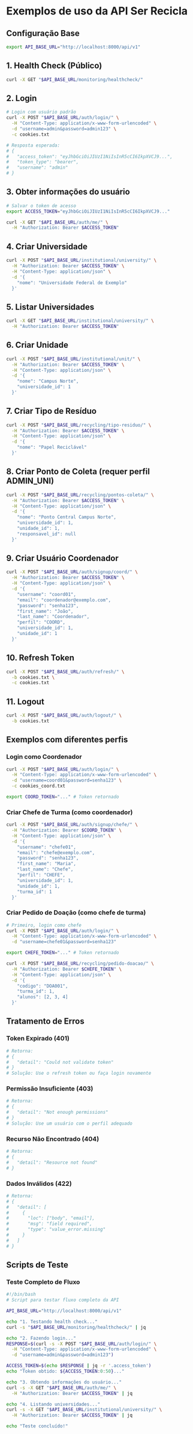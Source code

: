 # Exemplos de uso da API Ser Recicla

## Configuração Base
```bash
export API_BASE_URL="http://localhost:8000/api/v1"
```

## 1. Health Check (Público)
```bash
curl -X GET "$API_BASE_URL/monitoring/healthcheck/"
```

## 2. Login
```bash
# Login com usuário padrão
curl -X POST "$API_BASE_URL/auth/login/" \
  -H "Content-Type: application/x-www-form-urlencoded" \
  -d "username=admin&password=admin123" \
  -c cookies.txt

# Resposta esperada:
# {
#   "access_token": "eyJhbGciOiJIUzI1NiIsInR5cCI6IkpXVCJ9...",
#   "token_type": "bearer",
#   "username": "admin"
# }
```

## 3. Obter informações do usuário
```bash
# Salvar o token de acesso
export ACCESS_TOKEN="eyJhbGciOiJIUzI1NiIsInR5cCI6IkpXVCJ9..."

curl -X GET "$API_BASE_URL/auth/me/" \
  -H "Authorization: Bearer $ACCESS_TOKEN"
```

## 4. Criar Universidade
```bash
curl -X POST "$API_BASE_URL/institutional/university/" \
  -H "Authorization: Bearer $ACCESS_TOKEN" \
  -H "Content-Type: application/json" \
  -d '{
    "nome": "Universidade Federal de Exemplo"
  }'
```

## 5. Listar Universidades
```bash
curl -X GET "$API_BASE_URL/institutional/university/" \
  -H "Authorization: Bearer $ACCESS_TOKEN"
```

## 6. Criar Unidade
```bash
curl -X POST "$API_BASE_URL/institutional/unit/" \
  -H "Authorization: Bearer $ACCESS_TOKEN" \
  -H "Content-Type: application/json" \
  -d '{
    "nome": "Campus Norte",
    "universidade_id": 1
  }'
```

## 7. Criar Tipo de Resíduo
```bash
curl -X POST "$API_BASE_URL/recycling/tipo-residuo/" \
  -H "Authorization: Bearer $ACCESS_TOKEN" \
  -H "Content-Type: application/json" \
  -d '{
    "nome": "Papel Reciclável"
  }'
```

## 8. Criar Ponto de Coleta (requer perfil ADMIN_UNI)
```bash
curl -X POST "$API_BASE_URL/recycling/pontos-coleta/" \
  -H "Authorization: Bearer $ACCESS_TOKEN" \
  -H "Content-Type: application/json" \
  -d '{
    "nome": "Ponto Central Campus Norte",
    "universidade_id": 1,
    "unidade_id": 1,
    "responsavel_id": null
  }'
```

## 9. Criar Usuário Coordenador
```bash
curl -X POST "$API_BASE_URL/auth/signup/coord/" \
  -H "Authorization: Bearer $ACCESS_TOKEN" \
  -H "Content-Type: application/json" \
  -d '{
    "username": "coord01",
    "email": "coordenador@exemplo.com",
    "password": "senha123",
    "first_name": "João",
    "last_name": "Coordenador",
    "perfil": "COORD",
    "universidade_id": 1,
    "unidade_id": 1
  }'
```

## 10. Refresh Token
```bash
curl -X POST "$API_BASE_URL/auth/refresh/" \
  -b cookies.txt \
  -c cookies.txt
```

## 11. Logout
```bash
curl -X POST "$API_BASE_URL/auth/logout/" \
  -b cookies.txt
```

## Exemplos com diferentes perfis

### Login como Coordenador
```bash
curl -X POST "$API_BASE_URL/auth/login/" \
  -H "Content-Type: application/x-www-form-urlencoded" \
  -d "username=coord01&password=senha123" \
  -c cookies_coord.txt

export COORD_TOKEN="..." # Token retornado
```

### Criar Chefe de Turma (como coordenador)
```bash
curl -X POST "$API_BASE_URL/auth/signup/chefe/" \
  -H "Authorization: Bearer $COORD_TOKEN" \
  -H "Content-Type: application/json" \
  -d '{
    "username": "chefe01",
    "email": "chefe@exemplo.com", 
    "password": "senha123",
    "first_name": "Maria",
    "last_name": "Chefe",
    "perfil": "CHEFE",
    "universidade_id": 1,
    "unidade_id": 1,
    "turma_id": 1
  }'
```

### Criar Pedido de Doação (como chefe de turma)
```bash
# Primeiro, login como chefe
curl -X POST "$API_BASE_URL/auth/login/" \
  -H "Content-Type: application/x-www-form-urlencoded" \
  -d "username=chefe01&password=senha123"

export CHEFE_TOKEN="..." # Token retornado

curl -X POST "$API_BASE_URL/recycling/pedido-doacao/" \
  -H "Authorization: Bearer $CHEFE_TOKEN" \
  -H "Content-Type: application/json" \
  -d '{
    "codigo": "DOA001",
    "turma_id": 1,
    "alunos": [2, 3, 4]
  }'
```

## Tratamento de Erros

### Token Expirado (401)
```bash
# Retorna:
# {
#   "detail": "Could not validate token"
# }
# Solução: Use o refresh token ou faça login novamente
```

### Permissão Insuficiente (403)
```bash
# Retorna:
# {
#   "detail": "Not enough permissions"
# }
# Solução: Use um usuário com o perfil adequado
```

### Recurso Não Encontrado (404)
```bash
# Retorna:
# {
#   "detail": "Resource not found"
# }
```

### Dados Inválidos (422)
```bash
# Retorna:
# {
#   "detail": [
#     {
#       "loc": ["body", "email"],
#       "msg": "field required",
#       "type": "value_error.missing"
#     }
#   ]
# }
```

## Scripts de Teste

### Teste Completo de Fluxo
```bash
#!/bin/bash
# Script para testar fluxo completo da API

API_BASE_URL="http://localhost:8000/api/v1"

echo "1. Testando health check..."
curl -s "$API_BASE_URL/monitoring/healthcheck/" | jq

echo "2. Fazendo login..."
RESPONSE=$(curl -s -X POST "$API_BASE_URL/auth/login/" \
  -H "Content-Type: application/x-www-form-urlencoded" \
  -d "username=admin&password=admin123")

ACCESS_TOKEN=$(echo $RESPONSE | jq -r '.access_token')
echo "Token obtido: ${ACCESS_TOKEN:0:50}..."

echo "3. Obtendo informações do usuário..."
curl -s -X GET "$API_BASE_URL/auth/me/" \
  -H "Authorization: Bearer $ACCESS_TOKEN" | jq

echo "4. Listando universidades..."
curl -s -X GET "$API_BASE_URL/institutional/university/" \
  -H "Authorization: Bearer $ACCESS_TOKEN" | jq

echo "Teste concluído!"
```
